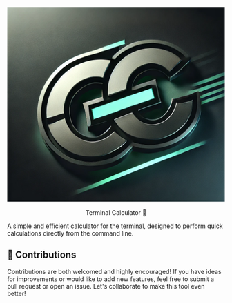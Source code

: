 <div align="center">
    <img src="./assets/logo.png" size="300px"></img>
    <p>Terminal Calculator 🧮</p>
</div>

A simple and efficient calculator for the terminal, designed to perform quick calculations directly from the command line.
## 🤝 Contributions

Contributions are both welcomed and highly encouraged! If you have ideas for improvements or would like to add new features, feel free to submit a pull request or open an issue. Let's collaborate to make this tool even better!
